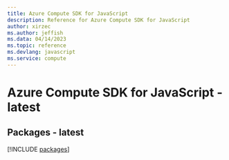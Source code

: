 ```yaml
---
title: Azure Compute SDK for JavaScript
description: Reference for Azure Compute SDK for JavaScript
author: xirzec
ms.author: jeffish
ms.data: 04/14/2023
ms.topic: reference
ms.devlang: javascript
ms.service: compute
---
```

# Azure Compute SDK for JavaScript - latest
## Packages - latest
[!INCLUDE [packages](compute-index.md)]